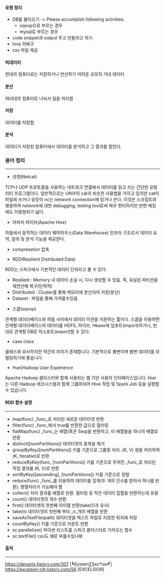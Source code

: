 #### 유형 정리 

* DB를 불러오기 -> Please accomplish following activities.
  - sqoop으로 부르는 경우
  - mysql로 부르는 경우
* code snippet과 output 주고 만들라고 하기
* hive 어쩌구 
* csv 파일 제공

#### 빅데이터 
한대의 컴퓨터로는 저장하거나 연산하기 어려운 규모의 거대 데이터
#### 분산
여러대의 컴퓨터로 나눠서 일을 처리함
#### 저장
데이터를 저장함.
#### 분석
데이터가 저장된 컴퓨터에서 데이터를 분석하고 그 결과를 합친다.

### 용어 정리
----------------------
* 넷캣(Netcat)

TCP나 UDP 프로토콜을 사용하는 네트워크 연결에서 데이터를 읽고 쓰는 간단한 유틸리티 프로그램이다. 일반적으로는 UNIX의 cat과 비슷한 사용법을 가지고 있지만 cat이 파일에 쓰거나 읽듯이 nc는 network connection에 읽거나 쓴다. 이것은 스크립트와 병용하여 network에 대한 debugging, testing tool로써 매우 편리하지만 반면 해킹에도 이용범위가 넓다.

* 아파치 하이브(Apache Hive)

하둡에서 동작하는 데이터 웨어하우스(Data Warehouse) 인프라 구조로서 데이터 요약, 질의 및 분석 기능을 제공한다.

* compresstion
압축

* RDD(Resilient Distributed Data)

RDD는 스파크에서 기본적인 데이터 단위라고 볼 수 있다.
  - Resilient : Memory 내 데이터 손실 시, 다시 생성할 수 있음. 즉, 유실된 파티션을 재연산해 복구(탄력적)
  - Distributed : Cluster를 통해 메모리에 분산되어 저장(분산)
  - Dataset : 파일을 통해 가져올수있음 

* 스쿱(sqoop)

관계형 데이터베이스와 하둡 사이에서 데이터 이관을 지원하는 툴이다. 스쿱을 이용하면 관계형 데이터베이스의 데이터를 HDFS, 하이브, Hbase에 임포트(import)하거나, 반대로 관계형 DB로 익스포트(export)할 수 있다. 


* case class

클래스와 유사하지만 약간의 차이가 존재합니다. 기본적으로 불변이며 불변 데이터를 모델링하기에 좋습니다.
* Hue(Hadoop User Experience

Apache Hadoop 클러스터와 함께 사용되는 웹 기반 사용자 인터페이스입니다. Hue는 다른 Hadoop 에코시스템과 함께 그룹화되어 Hive 작업 및 Spark Job 등을 실행할 수 있습니다.

#### RDD 함수	설명
-------------

* map(func)	_func_로 처리된 새로운 데이터셋 반환
* filter(func)	_func_에서 true를 반환한 값으로 필터링
* flatMap(func)	_func_는 배열(혹은 Seq)을 반환하고, 이 배열들을 하나의 배열로 반환
* distinct([numPartitions])	데이터셋의 중복을 제거
* groupByKey([numPartitions])	키를 기준으로 그룹핑 처리. (K, V) 쌍을 처리하여 (K, Iterable)로 반환
* reduceByKey(func, [numPartitions])	키를 기준으로 주어진 _func_로 처리된 작업 결과를 (K, V)로 반환
* sortByKey([ascending], [numPartitions])	키를 기준으로 정렬
* reduce(func)	_func_를 이용하여 데이터를 집계(두 개의 인수를 받아서 하나를 반환). 병렬처리가 가능해야 함
* collect()	처리 결과를 배열로 반환. 필터링 등 작은 데이터 집합을 반환하는데 유용
* count()	데이터셋의 개수 반환
* first()	데이터셋의 첫번째 아이템 반환(take(1)과 유사)
* take(n)	데이터셋의 첫번째 부터 _n_개의 배열을 반환
* saveAsTextFile(path)	데이터셋을 텍스트 파일로 지정한 위치에 저장
* countByKey()	키를 기준으로 카운트 반환
* sc.parallelize() 파이썬 리스트를 스파크 클러스터로 가져오는 함수
* sc.textFile() csv도 얘로 부를수있나봐



#### 출처
----------------------------
https://devanix.tistory.com/307 [┗System∑Sec†ion┛] <br>
https://excelsior-cjh.tistory.com/56 [EXCELSIOR]
